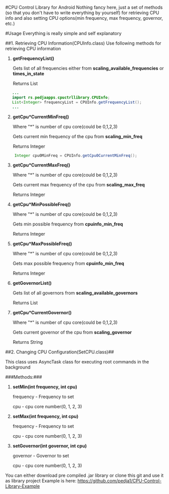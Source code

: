 #CPU Control Library for Android
Nothing fancy here, just a set of methods (so that you don't have to write everything by yourself) for retrieving CPU info and also setting CPU options(min frequency, max frequency, governor, etc.)

#Usage
Everything is really simple and self explanatory

##1. Retrieving CPU Information(CPUInfo.class)
Use following methods for retrieving CPU information

1. **getFrequencyList()**

	Gets list of all frequencies either from **scaling_available_frequencies** or **times_in_state**
	
	Returns List<Integer>
		
```java
   ...
   import rs.pedjaapps.cpuctrllibrary.CPUInfo;
   List<Integer> frequencyList = CPUInfo.getFrequencyList();
   ...
```
			
2. **getCpu*CurrentMinFreq()**

	Where "*" is number of cpu core(could be 0,1,2,3)
		
	Gets current min frequency of the cpu from **scaling_min_freq**
	
	Returns Integer
		
```java
	Integer cpu0MinFreq = CPUInfo.getCpu0CurrentMinFreq();
```		


3. **getCpu*CurrentMaxFreq()**

	Where "*" is number of cpu core(could be 0,1,2,3)
		
	Gets current max frequency of the cpu from **scaling_max_freq**
	
	Returns Integer	
		
		
		
4. **getCpu*MinPossibleFreq()**

	Where "*" is number of cpu core(could be 0,1,2,3)
		
	Gets min possible frequency from **cpuinfo_min_freq**
	
	Returns Integer
		
		
		
5. **getCpu*MaxPossibleFreq()**

	Where "*" is number of cpu core(could be 0,1,2,3)
		
	Gets max possible frequency from **cpuinfo_min_freq**
	
	Returns Integer
	
	
	
6. **getGovernorList()**

	Gets list of all governors from **scaling_available_governors**
	
	Returns List<String>
	
	
	
7. **getCpu*CurrentGovernor()**

	Where "*" is number of cpu core(could be 0,1,2,3)
		
	Gets current governor of the cpu from **scaling_governor**
	
	Returns String
		
	
		
##2. Changing CPU Configuration(SetCPU.class)##

This class uses AsyncTask class for executing root commands in the background
	
###Methods:###
	
	
1. **setMin(int frequency, int cpu)**

	frequency - Frequency to set
	
	cpu - cpu core number(0, 1, 2, 3)

		
2. **setMax(int frequency, int cpu)**

	frequency - Frequency to set
	
	cpu - cpu core number(0, 1, 2, 3)		
	
	
1. **setGovernor(int governor, int cpu)**

	governor - Governor to set
	
	cpu - cpu core number(0, 1, 2, 3)
	
	
You can either download pre compiled .jar library or clone this git and use it as library project
Example is here: https://github.com/pedja1/CPU-Control-Library-Example
	
	
	
	
	
	
	
	
	
	
	
	
